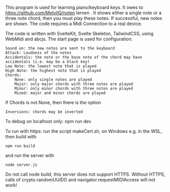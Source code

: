 This program is used for learning piano/keyboard keys. It owes to https://github.com/MelvilQ/noten lernen .
It shows either a single note or a three note chord, then you must play these notes. If successful, new notes are shown.
The code requires a Midi Connection to a real device.

The code is written with SvelteKit, Svelte Skeleton, TailwindCSS, using WebMidi and abcjs.
The start page is used for configuration:

    Sound on: the new notes are sent to the keyboard
    Attack: Loudness of the notes
    Accidentals: the note or the base note of the chord may have accidentals (i.e. may be a black key)
    Low Note: the lowest note that is played
    High Note: the highest note that is played
    Chords:
        None: only single notes are played
        Major: only major chords with three notes are played
        Minor: only minor chords with three notes are played
        Mixed: major and minor chords are played

If Chords is not None, then there is the option

    Inversions: chords may be inverted

To debug on localhost only: npm run dev

To run with https: run the script makeCert.sh, on Windows e.g. in the WSL, then build with

    npm run build

and run the server with

    node server.js

Do not call node build, this server does not support HTTPS.
Without HTTPS, calls of crypto.randomUUID() and navigator.requestMIDIAccess will not work!
